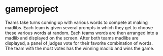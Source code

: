# gameproject

Teams take turns coming up with various words to compete at making madlibs. Each team is given several prompts in which they get to choose these various words at random. Each teams words are then arranged into a madlib and displayed on the screen. After both teams madlibs are displayed, a panel of judges vote for their favorite combination of words. The team with the most votes has the winning madlib and wins the game.
